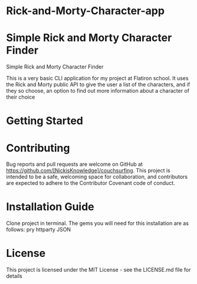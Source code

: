 # Rick-and-Morty-Character-app
# Simple Rick and Morty Character Finder
Simple Rick and Morty Character Finder

This is a very basic CLI application for my project at Flatiron school. It uses the Rick and Morty public API to give the user
a list of the characters, and if they so choose, an option to find out more information about a character of their choice

# Getting Started

# Contributing
Bug reports and pull requests are welcome on GitHub at https://github.com/[NickisKnowledge]/couchsurfing. This project is intended to be a safe, welcoming space for collaboration, and contributors are expected to adhere to the Contributor Covenant code of conduct.

# Installation Guide
Clone project in terminal.
The gems you will need for this installation are as follows:
pry
httparty
JSON

# License
This project is licensed under the MIT License - see the LICENSE.md file for details

